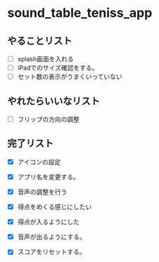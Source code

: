 # sound_table_teniss_app

## やることリスト
- [ ] splash画面を入れる
- [ ] iPadでのサイズ確認をする。
- [ ] セット数の表示がうまくいっていない

## やれたらいいなリスト
- [ ] フリップの方向の調整

## 完了リスト
- [x] アイコンの設定
- [x] アプリ名を変更する。
- [x] 音声の調整を行う
- [x] 得点をめくる感じにしたい
- [x] 得点が入るようにした
- [x] 音声が出るようにする。
- [x] スコアをリセットする。
 